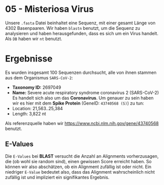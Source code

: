 # 05 -  Misteriosa Virus
Unsere `.fasta` Datei beinhaltet eine Sequenz, mit einer gesamt Länge von 4302 Basenpaaren.
Wir haben `blastn` benutzt, um die Sequenz zu analysieren und haben herausgefunden, dass es sich um ein Virus handelt.
Als `DB` haben wir `nt` benutzt.

# Ergebnisse
Es wurden insgesamt 100 Sequenzen durchsucht, alle von ihnen stammen 
aus dem Organismus `SARS-CoV-2`:
- **Taxonomy ID:** 2697049
- **Name:** Severe acute respiratory syndrome coronavirus 2 (SARS-CoV-2)
Es handelt sich also um das **Coronavirus**.
Um genauer zu sein haben wir es hier mit dem **Spike Protein** (GeneID: `43740568 (S)`)
zu tun:
- Location:	21,563..25,384
- Length:	3,822 nt

Als referenzquelle haben wir https://www.ncbi.nlm.nih.gov/gene/43740568 benutzt.


## E-Values
Die `E-Values` bei **BLAST** versucht die Anzahl an Alignments vorherzusagen,
die (ob wohl sie random sind), einen gewissen Score erreicht haben.
So können wir also abschätzen, ob ein Alignment zufällig ist oder nicht.
Ein niedriger `E-Value` bedeutet also, dass das Alignment wahrscheinlich nicht zufällig ist
und impliziert ein signifikantes Ergebnis.
